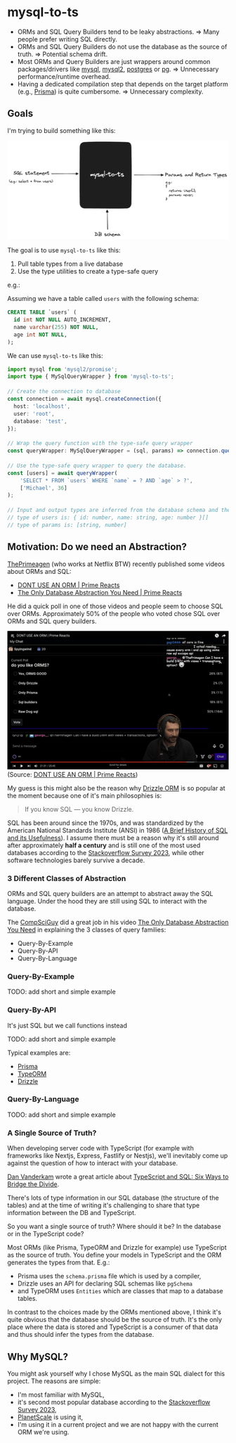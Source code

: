 # mysql-to-ts

- ORMs and SQL Query Builders tend to be leaky abstractions. => Many people prefer writing SQL directly.
- ORMs and SQL Query Builders do not use the database as the source of truth. => Potential schema drift.
- Most ORMs and Query Builders are just wrappers around common packages/drivers like [mysql](https://github.com/mysqljs/mysql), [mysql2](https://github.com/sidorares/node-mysql2), [postgres](https://github.com/porsager/postgres) or [pg](https://node-postgres.com/). => Unnecessary performance/runtime overhead.
- Having a dedicated compilation step that depends on the target platform (e.g., [Prisma](https://www.prisma.io/)) is quite cumbersome. => Unnecessary complexity.



## Goals

I'm trying to build something like this:

![mysql-to-ts](docs/assets/high-level-overview.png)

The goal is to use `mysql-to-ts` like this:

1. Pull table types from a live database
2. Use the type utilities to create a type-safe query

e.g.:

Assuming we have a table called `users` with the following schema:

```sql
CREATE TABLE `users` (
  id int NOT NULL AUTO_INCREMENT,
  name varchar(255) NOT NULL,
  age int NOT NULL,
);
```

We can use `mysql-to-ts` like this:

```ts
import mysql from 'mysql2/promise';
import type { MySqlQueryWrapper } from 'mysql-to-ts';

// Create the connection to database
const connection = await mysql.createConnection({
  host: 'localhost',
  user: 'root',
  database: 'test',
});

// Wrap the query function with the type-safe query wrapper
const queryWrapper: MySqlQueryWrapper = (sql, params) => connection.query(sql, params);

// Use the type-safe query wrapper to query the database.
const [users] = await queryWrapper(
    'SELECT * FROM `users` WHERE `name` = ? AND `age` > ?',
    ['Michael', 36]
);

// Input and output types are inferred from the database schema and the sql statement.
// type of users is: { id: number, name: string, age: number }[]
// type of params is: [string, number]
```



<!-- TODO 
- A **single source of truth** for the database schema.
- **Type-safe** SQL queries.
- **No runtime overhead**.
- **No ORM**.
- **No SQL query builder**.
- **No API**.
- **No magic**.
- **No leaky abstractions**.
- **No boilerplate**.
- **No dependencies**.
- **No configuration**.
- **No compilation step**.
- **No code generation**. -->

## Motivation: Do we need an Abstraction?

[ThePrimeagen](https://twitter.com/ThePrimeagen) (who works at Netflix BTW) recently published some videos about ORMs and SQL:

- [DONT USE AN ORM | Prime Reacts](https://youtu.be/bpGvVI7NM_k?feature=shared)
- [The Only Database Abstraction You Need | Prime Reacts](https://youtu.be/nWchov5Do-o?feature=shared)

He did a quick poll in one of those videos and people seem to choose SQL over ORMs. Approximately 50% of the people who voted chose SQL over ORMs and SQL query builders.

![Do you like orms](docs/assets/do-you-like-orms.png)
(Source: [DONT USE AN ORM | Prime Reacts](https://youtu.be/bpGvVI7NM_k?feature=shared))


My guess is this might also be the reason why [Drizzle ORM](https://orm.drizzle.team/) is so popular at the moment because one of it's main philosophies is: 

> If you know SQL — you know Drizzle.

SQL has been around since the 1970s, and was standardized by the American National Standards Institute (ANSI) in 1986 ([A Brief History of SQL and its Usefulness](https://www.coginiti.co/tutorials/introduction/what-is-sql/#:~:text=SQL%20has%20been%20around%20since,needs%20of%20the%20database%20industry.)). I assume there must be a reason why it's still around after approximately **half a century** and is still one of the most used databases according to the [Stackoverflow Survey 2023](https://survey.stackoverflow.co/2023/#databases), while other software technologies barely survive a decade.


### 3 Different Classes of Abstraction

ORMs and SQL query builders are an attempt to abstract away the SQL language. Under the hood they are still using SQL to interact with the database. 

The [CompSciGuy](https://www.youtube.com/@MrCompSciGuy) did a great job in his video [The Only Database Abstraction You Need](https://youtu.be/tbfKZy7Y1pc?feature=shared) in explaining the 3 classes of query families:
- Query-By-Example
- Query-By-API
- Query-By-Language

### Query-By-Example

TODO: add short and simple example

### Query-By-API

It's just SQL but we call functions instead

TODO: add short and simple example

Typical examples are:
- [Prisma](https://www.prisma.io/)
- [TypeORM](https://typeorm.io/#/)
- [Drizzle](https://orm.drizzle.team/)

### Query-By-Language

TODO: add short and simple example

### A Single Source of Truth?

When developing server code with TypeScript (for example with frameworks like Nextjs, Express, Fastlify or Nestjs), we'll inevitably come up against the question of how to interact with your database.

[Dan Vanderkam](https://twitter.com/danvdk) wrote a great article about [TypeScript and SQL: Six Ways to Bridge the Divide](https://effectivetypescript.com/2023/08/29/sql/).

There's lots of type information in our SQL database (the structure of the tables) and at the time of writing it's challenging to share that type information between the DB and TypeScript.

So you want a single source of truth? Where should it be? In the database or in the TypeScript code?

Most ORMs (like Prisma, TypeORM and Drizzle for example) use TypeScript as the source of truth. You define your models in TypeScript and the ORM generates the types from that. E.g.:

- Prisma uses the `schema.prisma` file which is used by a compiler, 
- Drizzle uses an API for declaring SQL schemas like `pgSchema` 
- and TypeORM uses `Entities` which are classes that map to a database tables.


In contrast to the choices made by the ORMs mentioned above, I think it's quite obvious that the database should be the source of truth. It's the only place where the data is stored and TypeScript is a consumer of that data and thus should infer the types from the database.




## Why MySQL? 

You might ask yourself why I chose MySQL as the main SQL dialect for this project. The reasons are simple:
- I'm most familiar with MySQL,
- it's second most popular database according to the [Stackoverflow Survey 2023](https://survey.stackoverflow.co/2023/#databases),
- [PlanetScale](https://planetscale.com/) is using it,
- I'm using it in a current project and we are not happy with the current ORM we're using.
